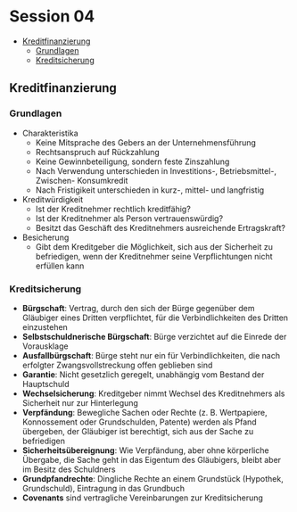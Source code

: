 # Session 04

<!-- @import "[TOC]" {cmd="toc" depthFrom=2 depthTo=6 orderedList=false} -->
<!-- code_chunk_output -->

* [Kreditfinanzierung](#kreditfinanzierung)
	* [Grundlagen](#grundlagen)
	* [Kreditsicherung](#kreditsicherung)

<!-- /code_chunk_output -->

## Kreditfinanzierung
### Grundlagen
* Charakteristika
  * Keine Mitsprache des Gebers an der Unternehmensführung
  * Rechtsanspruch auf Rückzahlung
  * Keine Gewinnbeteiligung, sondern feste Zinszahlung
  * Nach Verwendung unterschieden in Investitions-, Betriebsmittel-, Zwischen- Konsumkredit
  * Nach Fristigikeit unterschieden in kurz-, mittel- und langfristig
* Kreditwürdigkeit
  * Ist der Kreditnehmer rechtlich kreditfähig?
  * Ist der Kreditnehmer als Person vertrauenswürdig?
  * Besitzt das Geschäft des Kreditnehmers ausreichende Ertragskraft?
* Besicherung
  * Gibt dem Kreditgeber die Möglichkeit, sich aus der Sicherheit zu befriedigen, wenn der Kreditnehmer seine Verpflichtungen nicht erfüllen kann

### Kreditsicherung
* **Bürgschaft**: Vertrag, durch den sich der Bürge gegenüber dem Gläubiger eines Dritten verpflichtet, für die Verbindlichkeiten des Dritten einzustehen
* **Selbstschuldnerische Bürgschaft**: Bürge verzichtet auf die Einrede der Vorausklage
* **Ausfallbürgschaft**: Bürge steht nur ein für Verbindlichkeiten, die nach erfolgter Zwangsvollstreckung offen geblieben sind
* **Garantie**: Nicht gesetzlich geregelt, unabhängig vom Bestand der Hauptschuld
* **Wechselsicherung**: Kreditgeber nimmt Wechsel des Kreditnehmers als Sicherheit nur zur Hinterlegung
* **Verpfändung**: Bewegliche Sachen oder Rechte (z. B. Wertpapiere, Konnossement oder Grundschulden, Patente) werden als Pfand übergeben, der Gläubiger ist berechtigt, sich aus der Sache zu befriedigen
* **Sicherheitsübereignung**: Wie Verpfändung, aber ohne körperliche Übergabe, die Sache geht in das Eigentum des Gläubigers, bleibt aber im Besitz des Schuldners
* **Grundpfandrechte**: Dingliche Rechte an einem Grundstück (Hypothek, Grundschuld), Eintragung in das Grundbuch
* **Covenants** sind vertragliche Vereinbarungen zur Kreditsicherung